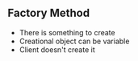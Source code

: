 ## Factory Method
- There is something to create
- Creational object can be variable
- Client doesn't create it

